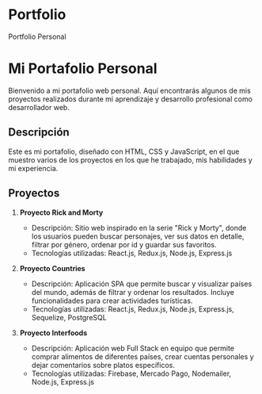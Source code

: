 # Portfolio
Portfolio Personal

# Mi Portafolio Personal

Bienvenido a mi portafolio web personal. Aquí encontrarás algunos de mis proyectos realizados durante mi aprendizaje y desarrollo profesional como desarrollador web.

## Descripción

Este es mi portafolio, diseñado con HTML, CSS y JavaScript, en el que muestro varios de los proyectos en los que he trabajado, mis habilidades y mi experiencia.

## Proyectos

1. **Proyecto Rick and Morty**  
   - Descripción: Sitio web inspirado en la serie "Rick y Morty", donde los usuarios pueden buscar personajes, ver sus datos en detalle, filtrar por género, ordenar por id y guardar sus favoritos.
   - Tecnologías utilizadas: React.js, Redux.js, Node.js, Express.js

2. **Proyecto Countries**  
   - Descripción: Aplicación SPA que permite buscar y visualizar países del mundo, además de filtrar y ordenar los resultados. Incluye funcionalidades para crear actividades turísticas.
   - Tecnologías utilizadas: React.js, Redux.js, Node.js, Express.js, Sequelize, PostgreSQL

3. **Proyecto Interfoods**  
   - Descripción: Aplicación web Full Stack en equipo que permite comprar alimentos de diferentes países, crear cuentas personales y dejar comentarios sobre platos específicos.
   - Tecnologías utilizadas: Firebase, Mercado Pago, Nodemailer, Node.js, Express.js
